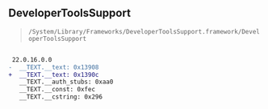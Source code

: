 ## DeveloperToolsSupport

> `/System/Library/Frameworks/DeveloperToolsSupport.framework/DeveloperToolsSupport`

```diff

 22.0.16.0.0
-  __TEXT.__text: 0x13908
+  __TEXT.__text: 0x1390c
   __TEXT.__auth_stubs: 0xaa0
   __TEXT.__const: 0xfec
   __TEXT.__cstring: 0x296

```
